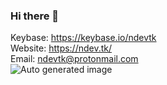 ### Hi there 👋
Keybase: https://keybase.io/ndevtk  
Website: https://ndev.tk/  
Email: ndevtk@protonmail.com  
![Auto generated image](https://imgapi.ndev.workers.dev/?subject=duck)
